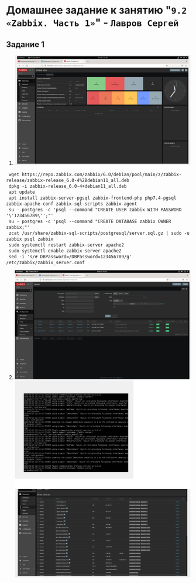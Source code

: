 # Домашнее задание к занятию "`9.2 «Zabbix. Часть 1»`" - `Лавров Сергей`

## Задание 1

1. ![alt_text](https://github.com/SergeyLavrov/8.1.-Git/blob/main/img/zabbix_main.jpg)
  ```
   wget https://repo.zabbix.com/zabbix/6.0/debian/pool/main/z/zabbix-release/zabbix-release_6.0-4%2Bdebian11_all.deb
   dpkg -i zabbix-release_6.0-4+debian11_all.deb
   apt update
   apt install zabbix-server-pgsql zabbix-frontend-php php7.4-pgsql zabbix-apache-conf zabbix-sql-scripts zabbix-agent
   su - postgres -c 'psql --command "CREATE USER zabbix WITH PASSWORD '\'123456789\'';"'
   su - postgres -c 'psql --command "CREATE DATABASE zabbix OWNER zabbix;"'
   zcat /usr/share/zabbix-sql-scripts/postgresql/server.sql.gz | sudo -u zabbix psql zabbix 
   sudo systemctl restart zabbix-server apache2 
   sudo systemctl enable zabbix-server apache2
   sed -i 's/# DBPassword=/DBPassword=123456789/g' /etc/zabbix/zabbix_server.conf
   ```
2. ![alt_text](https://github.com/SergeyLavrov/8.1.-Git/blob/main/img/zabbix_hosts.jpg)
   ![alt_text](https://github.com/SergeyLavrov/8.1.-Git/blob/main/img/zabbix_agent_log.jpg)
   ![alt_text](https://github.com/SergeyLavrov/8.1.-Git/blob/main/img/zabbix_latest_data.jpg)

